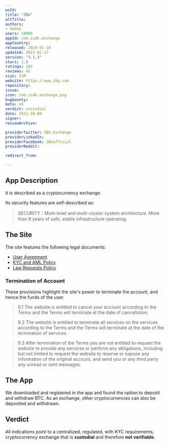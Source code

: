 ```yaml
---
wsId: 
title: "ZBG"
altTitle: 
authors:
- danny
users: 10000
appId: com.zsdk.exchange
appCountry: 
released: 2019-01-18
updated: 2022-02-17
version: "3.1.3"
stars: 1.9
ratings: 183
reviews: 45
size: 51M
website: https://www.zbg.com
repository: 
issue: 
icon: com.zsdk.exchange.png
bugbounty: 
meta: ok
verdict: custodial
date: 2021-10-08
signer: 
reviewArchive:

providerTwitter: ZBG_Exchange
providerLinkedIn: 
providerFacebook: ZBGofficial
providerReddit: 

redirect_from:

---
```


## App Description

It is described as a cryptocurrency exchange.

Its security features are self-described as:

> SECURITY：Multi-level and multi-cluster system architecture. More than 6 years of safe, stable infrastructure operating.

## The Site

The site features the following legal documents:

- [User Agreement](https://www.zbg.com/help/agreement)
- [KYC and AML Policy](https://www.zbg.com/help/kyc)
- [Law Requests Policy](https://www.zbg.com/help/kyc)

### Termination of Account

These provisions highlight the site's power to terminate the account, and hence the funds of the user.

> 9.1 The website is entitled to cancel your account according to the Terms and the Terms will terminate at the date of cancellation.

> 9.2 The website is entitled to terminate all services on the services according to the Terms and the Terms will terminate at the date of the termination of services.

> 9.3 After termination of the Terms you are not entitled to request the website to provide any services or perform any obligations, including but not limited to request the website to reserve or expose any information of the original account, and send you or any third party any unread or sent messages.

## The App

We downloaded and registered in the app and found the option to deposit and withdraw BTC. As an exchange, other cryptocurrencies can also be deposited and withdrawn.

## Verdict

All indications point to a centralized, regulated, with KYC requirements, cryptocurrency exchange that is **custodial** and therefore **not verifiable.**
